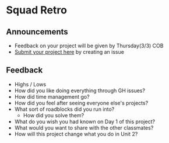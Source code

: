 #  Squad Retro

## Announcements

- Feedback on your project will be given by Thursday(3/3) COB
- [Submit your project here](https://github.com/ga-dc/wdi8-project1-gallery) by creating an issue

## Feedback

- Highs / Lows
- How did you like doing everything through GH issues?
- How did time management go?
- How did you feel after seeing everyone else's projects?
- What sort of roadblocks did you run into?
  - How did you solve them?
- What do you wish you had known on Day 1 of this project?
- What would you want to share with the other classmates?
- How will this project change what you do in Unit 2?
